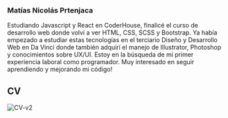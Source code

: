 ### Matías Nicolás Prtenjaca
Estudiando Javascript y React en CoderHouse, finalicé el curso de desarrollo web donde volví a ver HTML, CSS, SCSS y Bootstrap.
Ya había empezado a estudiar estas tecnologías en el terciario Diseño y Desarrollo Web en Da Vinci donde también adquirí el manejo de Illustrator, Photoshop y conocimientos sobre UX/UI.
Estoy en la búsqueda de mi primer experiencia laboral como programador. Muy interesado en seguir aprendiendo y mejorando mi código!
<h2>CV</h2>

![CV-v2](https://user-images.githubusercontent.com/41525219/132928649-19bcb62c-3d80-4596-a2d3-53e9c7100c85.jpg)


<!--
**nicoprten/nicoprten** is a ✨ _special_ ✨ repository because its `README.md` (this file) appears on your GitHub profile.

Here are some ideas to get you started:

- 🔭 I’m currently working on ...
- 🌱 I’m currently learning ...
- 👯 I’m looking to collaborate on ...
- 🤔 I’m looking for help with ...
- 💬 Ask me about ...
- 📫 How to reach me: ...
- 😄 Pronouns: ...
- ⚡ Fun fact: ...
-->
